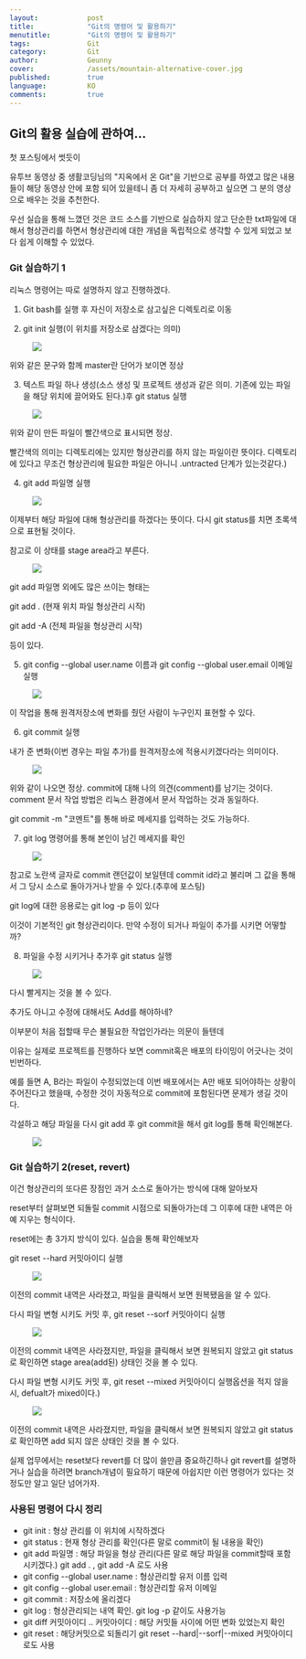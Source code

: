 ```yaml
---
layout:            post
title:             "Git의 명령어 및 활용하기"
menutitle:         "Git의 명령어 및 활용하기"
tags:              Git
category:          Git
author:            Geunny
cover:             /assets/mountain-alternative-cover.jpg
published:         true
language:          KO
comments:          true
---
```


## Git의 활용 실습에 관하여...

첫 포스팅에서 썻듯이 

유투브 동영상 중 생활코딩님의 "지옥에서 온 Git"을 기반으로 공부를 하였고 많은 내용들이 해당 동영상 안에 포함 되어 있을테니 좀 더 자세히 공부하고 싶으면 그 분의 영상으로 배우는 것을 추천한다.

우선 실습을 통해 느꼈던 것은 코드 소스를 기반으로 실습하지 않고 단순한 txt파일에 대해서 형상관리를  하면서 형상관리에 대한 개념을 독립적으로 생각할 수 있게 되었고 보다 쉽게 이해할 수 있었다.



### Git 실습하기 1

리눅스 명령어는 따로 설명하지 않고 진행하겠다.

1. Git bash를 실행 후 자신이 저장소로 삼고싶은 디렉토리로 이동

2. git init 실행(이 위치를 저장소로 삼겠다는 의미)

<aside>
<figure>
<img src="{{ "/media/img/Git/practice1.PNG" | absolute_url }}" />
</figure>
</aside>

위와 같은 문구와 함께 master란 단어가 보이면 정상

3. 텍스트 파일 하나 생성(소스 생성 및 프로젝트 생성과 같은 의미. 기존에 있는 파일을 해당 위치에 끌어와도 된다.)후 git status 실행

<aside>
<figure>
<img src="{{ "/media/img/Git/practice2.PNG" | absolute_url }}" />
</figure>
</aside>

위와 같이 만든 파일이 빨간색으로 표시되면 정상.

빨간색의 의미는 디렉토리에는 있지만 형상관리를 하지 않는 파일이란 뜻이다. 디렉토리에 있다고 무조건 형상관리에 필요한 파일은 아니니 .untracted 단계가 있는것같다.)

4. git add 파일명 실행

<aside>
<figure>
<img src="{{ "/media/img/Git/practice3.PNG" | absolute_url }}" />
</figure>
</aside>

이제부터 해당 파일에 대해 형상관리를 하겠다는 뜻이다. 다시 git status를 치면 초록색으로 표현될 것이다.

참고로 이 상태를 stage area라고 부른다.

<aside>
<figure>
<img src="{{ "/media/img/Git/practice4.PNG" | absolute_url }}" />
</figure>
</aside>

git add 파일명 외에도 많은 쓰이는 형태는 

git add . (현재 위치 파일 형상관리 시작)

git add -A (전체 파일을 형상관리 시작)

등이 있다.

5. git config --global user.name 이름과 git config --global user.email 이메일 실행

<aside>
<figure>
<img src="{{ "/media/img/Git/practice8.PNG" | absolute_url }}" />
</figure>
</aside>

이 작업을 통해 원격저장소에 변화를 줬던 사람이 누구인지 표현할 수 있다.


6. git commit 실행

내가 준 변화(이번 경우는 파일 추가)를 원격저장소에 적용시키겠다라는 의미이다.

<aside>
<figure>
<img src="{{ "/media/img/Git/practice5.PNG" | absolute_url }}" />
</figure>
</aside>

위와 같이 나오면 정상. commit에 대해 나의 의견(comment)를 남기는 것이다.
comment 문서 작업 방법은 리눅스 환경에서 문서 작업하는 것과 동일하다.

git commit -m "코멘트"를 통해 바로 메세지를 입력하는 것도 가능하다.


7. git log 명령어를 통해 본인이 남긴 메세지를 확인

<aside>
<figure>
<img src="{{ "/media/img/Git/practice6.PNG" | absolute_url }}" />
</figure>
</aside>

참고로 노란색 글자로 commit 랜던값이 보일텐데 commit id라고 불리며 그 값을 통해서 그 당시 소스로 돌아가거나 받을 수 있다.(추후에 포스팅)

git log에 대한 응용로는
git log -p
등이 있다



이것이 기본적인 git 형상관리이다.
만약 수정이 되거나 파일이 추가를 시키면 어떻할까?

8. 파일을 수정 시키거나 추가후 git status 실행

<aside>
<figure>
<img src="{{ "/media/img/Git/practice7.PNG" | absolute_url }}" />
</figure>
</aside>

다시 빨게지는 것을 볼 수 있다.

추가도 아니고 수정에 대해서도 Add를 해야하네?

이부분이 처음 접할때 무슨 불필요한 작업인가라는 의문이 들텐데

이유는 실제로 프로젝트를 진행하다 보면 commit혹은 배포의 타이밍이 어긋나는 것이 빈번하다.

예를 들면 A, B라는 파일이 수정되었는데 이번 배포에서는 A만 배포 되어야하는 상황이 주어진다고 했을때, 수정한 것이 자동적으로 commit에 포함된다면 문제가 생길 것이다.



각설하고 해당 파일을 다시 git add 후 git commit을 해서 git log를 통해 확인해본다.

<aside>
<figure>
<img src="{{ "/media/img/Git/practice9.PNG" | absolute_url }}" />
</figure>
</aside>


### Git 실습하기 2(reset, revert)

이건 형상관리의 또다른 장점인 과거 소스로 돌아가는 방식에 대해 알아보자

reset부터 살펴보면 
되돌릴 commit 시점으로 되돌아가는데 그 이후에 대한 내역은 아예 지우는 형식이다.

reset에는 총 3가지 방식이 있다.
실습을 통해 확인해보자

git reset --hard 커밋아이디 실행

<aside>
<figure>
<img src="{{ "/media/img/Git/practice11.PNG" | absolute_url }}" />
</figure>
</aside>

이전의 commit 내역은 사라졌고, 파일을 클릭해서 보면 원복됐음을 알 수 있다.

다시 파일 변형 시키도 커밋 후, git reset --sorf 커밋아이디 실행

<aside>
<figure>
<img src="{{ "/media/img/Git/practice12.PNG" | absolute_url }}" />
</figure>
</aside>

이전의 commit 내역은 사라졌지만, 파일을 클릭해서 보면 원복되지 않았고 git status로 확인하면 stage area(add된) 상태인 것을 볼 수 있다.

다시 파일 변형 시키도 커밋 후, git reset --mixed 커밋아이디 실행옵션을 적지 않을 시, defualt가 mixed이다.)

<aside>
<figure>
<img src="{{ "/media/img/Git/practice10.PNG" | absolute_url }}" />
</figure>
</aside>

이전의 commit 내역은 사라졌지만, 파일을 클릭해서 보면 원복되지 않았고 git status로 확인하면 add 되지 않은 상태인 것을 볼 수 있다.

실제 업무에서는 reset보다 revert를 더 많이 쓸만큼 중요하긴하나 git revert를 설명하거나 실습을 하려면 branch개념이 필요하기 때문에 아쉽지만 이런 명령어가 있다는 것 정도만 알고 일단 넘어가자.


### 사용된 명령어 다시 정리

 - git init : 형상 관리를 이 위치에 시작하겠다
 - git status : 현재 형상 관리를 확인(다른 말로 commit이 될 내용을 확인)
 - git add 파일명 : 해당 파일을 형상 관리(다른 말로 해당 파일을 commit할때 포함시키겠다.) git add . , git add -A 로도 사용
 - git config --global user.name : 형상관리할 유저 이름 입력
 - git config --global user.email : 형상관리할 유저 이메일 
 - git commit : 저장소에 올리겠다
 - git log : 형상관리되는 내역 확인. git log -p 같이도 사용가능
 - git diff 커밋아이디 .. 커밋아이디 : 해당 커밋들 사이에 어떤 변화 있었는지 확인
 - git reset : 해당커밋으로 되돌리기 git reset --hard|--sorf|--mixed 커밋아이디 로도 사용
